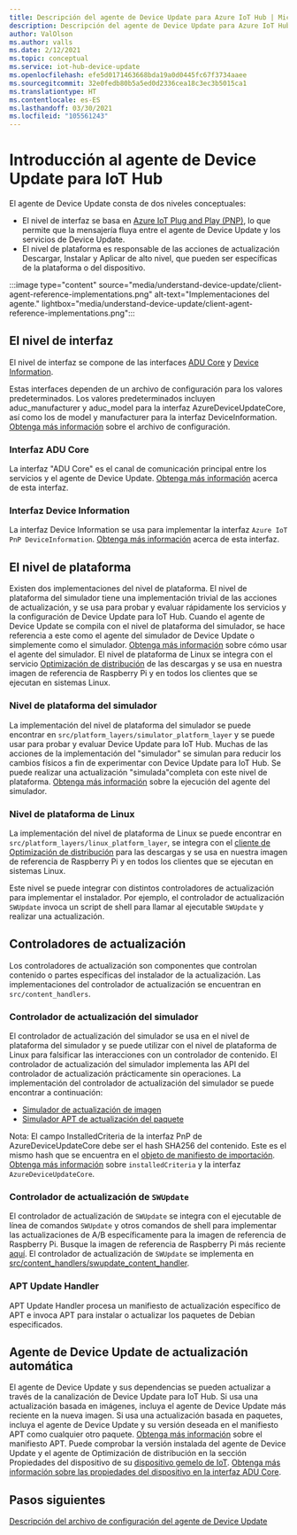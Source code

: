 ```yaml
---
title: Descripción del agente de Device Update para Azure IoT Hub | Microsoft Docs
description: Descripción del agente de Device Update para Azure IoT Hub.
author: ValOlson
ms.author: valls
ms.date: 2/12/2021
ms.topic: conceptual
ms.service: iot-hub-device-update
ms.openlocfilehash: efe5d0171463668bda19a0d0445fc67f3734aaee
ms.sourcegitcommit: 32e0fedb80b5a5ed0d2336cea18c3ec3b5015ca1
ms.translationtype: HT
ms.contentlocale: es-ES
ms.lasthandoff: 03/30/2021
ms.locfileid: "105561243"
---
```

# <a name="device-update-for-iot-hub-agent-overview"></a>Introducción al agente de Device Update para IoT Hub

El agente de Device Update consta de dos niveles conceptuales:

* El nivel de interfaz se basa en [Azure IoT Plug and Play (PNP)](../iot-pnp/overview-iot-plug-and-play.md), lo que permite que la mensajería fluya entre el agente de Device Update y los servicios de Device Update.
* El nivel de plataforma es responsable de las acciones de actualización Descargar, Instalar y Aplicar de alto nivel, que pueden ser específicas de la plataforma o del dispositivo.

:::image type="content" source="media/understand-device-update/client-agent-reference-implementations.png" alt-text="Implementaciones del agente." lightbox="media/understand-device-update/client-agent-reference-implementations.png":::

## <a name="the-interface-layer"></a>El nivel de interfaz

El nivel de interfaz se compone de las interfaces [ADU Core](https://github.com/Azure/iot-hub-device-update/tree/main/src/agent/adu_core_interface) y [Device Information](https://github.com/Azure/iot-hub-device-update/tree/main/src/agent/device_info_interface).

Estas interfaces dependen de un archivo de configuración para los valores predeterminados. Los valores predeterminados incluyen aduc_manufacturer y aduc_model para la interfaz AzureDeviceUpdateCore, así como los de model y manufacturer para la interfaz DeviceInformation. [Obtenga más información](device-update-configuration-file.md) sobre el archivo de configuración.

### <a name="adu-core-interface"></a>Interfaz ADU Core

La interfaz "ADU Core" es el canal de comunicación principal entre los servicios y el agente de Device Update. [Obtenga más información](device-update-plug-and-play.md#adu-core-interface) acerca de esta interfaz.

### <a name="device-information-interface"></a>Interfaz Device Information

La interfaz Device Information se usa para implementar la interfaz `Azure IoT PnP DeviceInformation`. [Obtenga más información](device-update-plug-and-play.md#device-information-interface) acerca de esta interfaz.

## <a name="the-platform-layer"></a>El nivel de plataforma

Existen dos implementaciones del nivel de plataforma. El nivel de plataforma del simulador tiene una implementación trivial de las acciones de actualización, y se usa para probar y evaluar rápidamente los servicios y la configuración de Device Update para IoT Hub. Cuando el agente de Device Update se compila con el nivel de plataforma del simulador, se hace referencia a este como el agente del simulador de Device Update o simplemente como el simulador. [Obtenga más información](https://github.com/Azure/iot-hub-device-update/blob/main/docs/agent-reference/how-to-run-agent.md) sobre cómo usar el agente del simulador. El nivel de plataforma de Linux se integra con el servicio [Optimización de distribución](https://github.com/microsoft/do-client) de las descargas y se usa en nuestra imagen de referencia de Raspberry Pi y en todos los clientes que se ejecutan en sistemas Linux.

### <a name="simulator-platform-layer"></a>Nivel de plataforma del simulador

La implementación del nivel de plataforma del simulador se puede encontrar en `src/platform_layers/simulator_platform_layer` y se puede usar para probar y evaluar Device Update para IoT Hub.  Muchas de las acciones de la implementación del "simulador" se simulan para reducir los cambios físicos a fin de experimentar con Device Update para IoT Hub.  Se puede realizar una actualización "simulada"completa con este nivel de plataforma. [Obtenga más información](https://github.com/Azure/iot-hub-device-update/blob/main/docs/agent-reference/how-to-run-agent.md) sobre la ejecución del agente del simulador.

### <a name="linux-platform-layer"></a>Nivel de plataforma de Linux

La implementación del nivel de plataforma de Linux se puede encontrar en `src/platform_layers/linux_platform_layer`, se integra con el [cliente de Optimización de distribución](https://github.com/microsoft/do-client/releases) para las descargas y se usa en nuestra imagen de referencia de Raspberry Pi y en todos los clientes que se ejecutan en sistemas Linux.

Este nivel se puede integrar con distintos controladores de actualización para implementar el instalador. Por ejemplo, el controlador de actualización `SWUpdate` invoca un script de shell para llamar al ejecutable `SWUpdate` y realizar una actualización.

## <a name="update-handlers"></a>Controladores de actualización

Los controladores de actualización son componentes que controlan contenido o partes específicas del instalador de la actualización. Las implementaciones del controlador de actualización se encuentran en `src/content_handlers`.

### <a name="simulator-update-handler"></a>Controlador de actualización del simulador

El controlador de actualización del simulador se usa en el nivel de plataforma del simulador y se puede utilizar con el nivel de plataforma de Linux para falsificar las interacciones con un controlador de contenido. El controlador de actualización del simulador implementa las API del controlador de actualización prácticamente sin operaciones. La implementación del controlador de actualización del simulador se puede encontrar a continuación:
* [Simulador de actualización de imagen](https://github.com/Azure/iot-hub-device-update/blob/main/src/content_handlers/swupdate_handler/inc/aduc/swupdate_simulator_handler.hpp)
* [Simulador APT de actualización del paquete](https://github.com/Azure/iot-hub-device-update/blob/main/src/content_handlers/apt_handler/inc/aduc/apt_simulator_handler.hpp)

Nota: El campo InstalledCriteria de la interfaz PnP de AzureDeviceUpdateCore debe ser el hash SHA256 del contenido. Este es el mismo hash que se encuentra en el [objeto de manifiesto de importación](import-update.md#create-device-update-import-manifest). [Obtenga más información](device-update-plug-and-play.md) sobre `installedCriteria` y la interfaz `AzureDeviceUpdateCore`.

### <a name="swupdate-update-handler"></a>Controlador de actualización de `SWUpdate`

El controlador de actualización de `SWUpdate` se integra con el ejecutable de línea de comandos `SWUpdate` y otros comandos de shell para implementar las actualizaciones de A/B específicamente para la imagen de referencia de Raspberry Pi. Busque la imagen de referencia de Raspberry Pi más reciente [aquí](https://github.com/Azure/iot-hub-device-update/releases). El controlador de actualización de `SWUpdate` se implementa en [src/content_handlers/swupdate_content_handler](https://github.com/Azure/iot-hub-device-update/tree/main/src/content_handlers/swupdate_handler).

### <a name="apt-update-handler"></a>APT Update Handler

APT Update Handler procesa un manifiesto de actualización específico de APT e invoca APT para instalar o actualizar los paquetes de Debian especificados.

## <a name="self-update-device-update-agent"></a>Agente de Device Update de actualización automática

El agente de Device Update y sus dependencias se pueden actualizar a través de la canalización de Device Update para IoT Hub. Si usa una actualización basada en imágenes, incluya el agente de Device Update más reciente en la nueva imagen. Si usa una actualización basada en paquetes, incluya el agente de Device Update y su versión deseada en el manifiesto APT como cualquier otro paquete. [Obtenga más información](device-update-apt-manifest.md) sobre el manifiesto APT. Puede comprobar la versión instalada del agente de Device Update y el agente de Optimización de distribución en la sección Propiedades del dispositivo de su [dispositivo gemelo de IoT](../iot-hub/iot-hub-devguide-device-twins.md). [Obtenga más información sobre las propiedades del dispositivo en la interfaz ADU Core](device-update-plug-and-play.md#device-properties).

## <a name="next-steps"></a>Pasos siguientes
[Descripción del archivo de configuración del agente de Device Update](device-update-configuration-file.md)